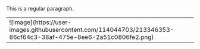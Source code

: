 
This is a regular paragraph.

<table>
    <tr>
        <td>![image](https://user-images.githubusercontent.com/114044703/213346353-86cf64c3-38af-475e-8ee6-2a51c0806fe2.png)</td>
    </tr>
</table>
